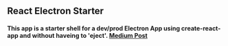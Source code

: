 ## React Electron Starter

#### This app is a starter shell for a dev/prod Electron App using create-react-app and without haveing to 'eject'. [Medium Post](https://medium.freecodecamp.org/building-an-electron-application-with-create-react-app-97945861647c)
